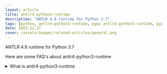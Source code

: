 ```yaml
---
layout: article
title: antlr4-python3-runtime
description: "ANTLR 4.8 runtime for Python 3.7"
tags: [python, antlr4-python3-runtime, pypi antlr4-python3-runtime, pypi, references]
date: 2023-12-27
cover: /assets/images/related-articles/general.png
---
```


ANTLR 4.8 runtime for Python 3.7

Here are some FAQ's about antlr4-python3-runtime
<details>
<summary>What is antlr4-python3-runtime</summary>
ANTLR 4.8 runtime for Python 3.7
</details>
